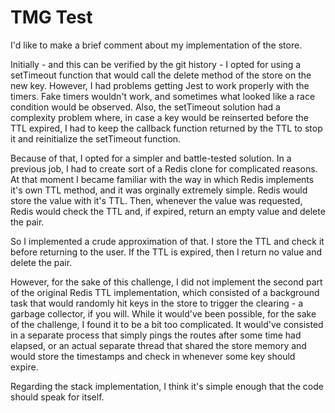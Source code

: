 # TMG Test

I'd like to make a brief comment about my implementation of the store.

Initially - and this can be verified by the git history - I opted for using a setTimeout function that would call the delete method of the store on the new key.
However, I had problems getting Jest to work properly with the timers. Fake timers wouldn't work, and sometimes what looked like a race condition would be observed.
Also, the setTimeout solution had a complexity problem where, in case a key would be reinserted before the TTL expired, I had to keep the callback function returned
by the TTL to stop it and reinitialize the setTimeout function.

Because of that, I opted for a simpler and battle-tested solution. In a previous job, I had to create sort of a Redis clone for complicated reasons.
At that moment I became familiar with the way in which Redis implements it's own TTL method, and it was orginally extremely simple.
Redis would store the value with it's TTL. Then, whenever the value was requested, Redis would check the TTL and, if expired, return an empty value and delete the pair.

So I implemented a crude approximation of that. I store the TTL and check it before returning to the user. If the TTL is expired, then I return no value and delete the pair.

However, for the sake of this challenge, I did not implement the second part of the original Redis TTL implementation, which consisted of a background task that would randomly
hit keys in the store to trigger the clearing - a garbage collector, if you will.
While it would've been possible, for the sake of the challenge, I found it to be a bit too complicated. It would've consisted in a separate process that simply pings the
routes after some time had elapsed, or an actual separate thread that shared the store memory and would store the timestamps and check in whenever some key should expire.

Regarding the stack implementation, I think it's simple enough that the code should speak for itself.
